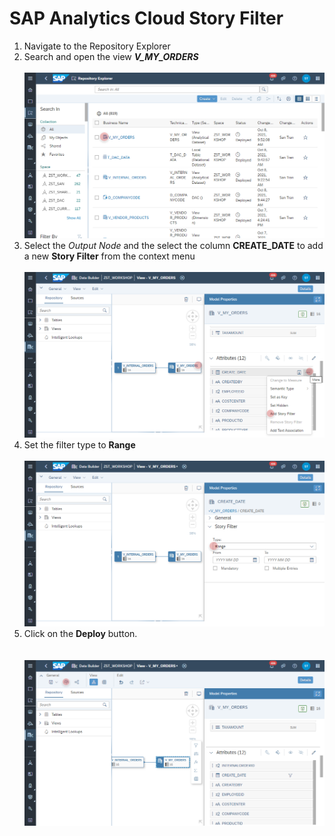 # SAP Analytics Cloud Story Filter

1. Navigate to the Repository Explorer
2. Search and open the view _**V_MY_ORDERS**_ 
   <br><br>![](../images/my_orders_sac_story_filter_01.png)
3. Select the _Output Node_ and the select the column **CREATE_DATE** to add a new **Story Filter** from the context menu
   <br><br>![](../images/my_orders_sac_story_filter_02.png)
4. Set the filter type to **Range**
   <br><br>![](../images/my_orders_sac_story_filter_03.png)
5. Click on the **Deploy** button.  
   <br><br>![](../images/my_orders_sac_story_filter_04.png)
   
